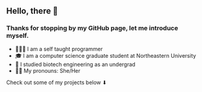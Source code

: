 ## Hello, there 👋

### Thanks for stopping by my GitHub page, let me introduce myself.

- 👩🏻‍💻  I am a self taught programmer
- 🎓  I am a computer science graduate student at Northeastern University 
- 🧬  I studied biotech engineering as an undergrad
- 👩🏻  My pronouns: She/Her

Check out some of my projects below ⬇
